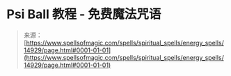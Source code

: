 <!--yml

category: 未分类

date: 2024-06-12 18:54:05

-->

# Psi Ball 教程 - 免费魔法咒语

> 来源：[https://www.spellsofmagic.com/spells/spiritual_spells/energy_spells/14929/page.html#0001-01-01](https://www.spellsofmagic.com/spells/spiritual_spells/energy_spells/14929/page.html#0001-01-01)
